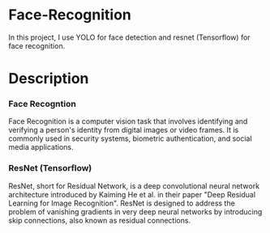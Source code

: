# Face-Recognition 
In this project, I use YOLO for face detection and resnet (Tensorflow) for face recognition.

# Description

<h3>Face Recogntion</h3>
Face Recognition is a computer vision task that involves identifying and verifying a person's identity from digital images or video frames. It is commonly used in security systems, biometric authentication, and social media applications.

<h3>ResNet (Tensorflow) </h3>
ResNet, short for Residual Network, is a deep convolutional neural network architecture introduced by Kaiming He et al. in their paper "Deep Residual Learning for Image Recognition". ResNet is designed to address the problem of vanishing gradients in very deep neural networks by introducing skip connections, also known as residual connections.

